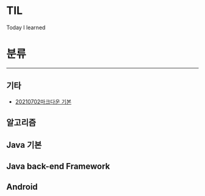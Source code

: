 # TIL
Today I learned
# 분류
***
## 기타
* [20210702마크다운 기본](https://github.com/gogoheejun/TIL/blob/main/md/20210702%EB%A7%88%ED%81%AC%EB%8B%A4%EC%9A%B4.md)

## 알고리즘

## Java 기본

## Java back-end Framework

## Android

